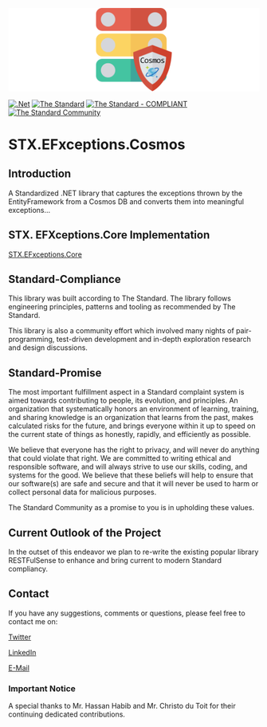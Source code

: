 ![STX.EFxceptions.Cosmos](https://raw.githubusercontent.com/The-Standard-Organization/STX.EFxceptions.Cosmos/main/Resources/Images/stx.efCosmos_git_logo.png)

[![.Net](https://github.com/The-Standard-Organization/STX.EFxceptions.Cosmos/actions/workflows/dotnet.yml/badge.svg)](https://github.com/The-Standard-Organization/STX.EFxceptions.Cosmos/actions/workflows/dotnet.yml)
[![The Standard](https://img.shields.io/github/v/release/hassanhabib/The-Standard?filter=v2.10.0&style=default&label=Standard%20Version&color=2ea44f)](https://github.com/hassanhabib/The-Standard)
[![The Standard - COMPLIANT](https://img.shields.io/badge/The_Standard-COMPLIANT-2ea44f)](https://github.com/hassanhabib/The-Standard)
[![The Standard Community](https://img.shields.io/discord/934130100008538142?color=%237289da&label=The%20Standard%20Community&logo=Discord)](https://discord.gg/vdPZ7hS52X)

# STX.EFxceptions.Cosmos

## Introduction
A Standardized .NET library that captures the exceptions thrown by the EntityFramework from a Cosmos DB and converts them into meaningful exceptions...

## STX. EFXceptions.Core Implementation

[STX.EFxceptions.Core](https://github.com/The-Standard-Organization/STX.EFxceptions.Core)

## Standard-Compliance
This library was built according to The Standard. The library follows engineering principles, patterns and tooling as recommended by The Standard.

This library is also a community effort which involved many nights of pair-programming, test-driven development and in-depth exploration research and design discussions.

## Standard-Promise
The most important fulfillment aspect in a Standard complaint system is aimed towards contributing to people, its evolution, and principles.
An organization that systematically honors an environment of learning, training, and sharing knowledge is an organization that learns from the past, makes calculated risks for the future, 
and brings everyone within it up to speed on the current state of things as honestly, rapidly, and efficiently as possible. 
 
We believe that everyone has the right to privacy, and will never do anything that could violate that right.
We are committed to writing ethical and responsible software, and will always strive to use our skills, coding, and systems for the good.
We believe that these beliefs will help to ensure that our software(s) are safe and secure and that it will never be used to harm or collect personal data for malicious purposes.
 
The Standard Community as a promise to you is in upholding these values.

## Current Outlook of the Project
In the outset of this endeavor we plan to re-write the existing popular library RESTFulSense to enhance and bring current to modern Standard compliancy. 

## Contact

If you have any suggestions, comments or questions, please feel free to contact me on:

[Twitter](https://twitter.com/hassanrezkhabib)

[LinkedIn](https://www.linkedin.com/in/hassanrezkhabib/)

[E-Mail](mailto:hassanhabib@live.com)

### Important Notice
A special thanks to Mr. Hassan Habib and Mr. Christo du Toit for their continuing dedicated contributions.